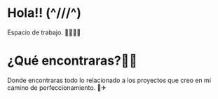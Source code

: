# Hola!! (^///^)
Espacio de trabajo. 🤯🤯🤓🚀

# ¿Qué encontraras?🤔🤩
Donde encontraras todo lo relacionado a los proyectos 
que creo en mi camino de perfeccionamiento. 🚀✈




